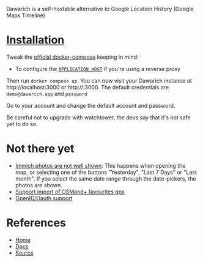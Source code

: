 Dawarich is a self-hostable alternative to Google Location History (Google Maps Timeline)

# [Installation](https://dawarich.app/docs/intro/#setup-your-dawarich-instance)

Tweak the [official docker-compose](https://github.com/Freika/dawarich/blob/master/docker/docker-compose.yml) keeping in mind:

- To configure the [`APPLICATION_HOST`](https://dawarich.app/docs/tutorials/reverse-proxy) if you're using a reverse proxy

Then run `docker compose up`. You can now visit your Dawarich instance at http://localhost:3000 or http://<your-server-ip>:3000. The default credentials are `demo@dawarich.app` and `password`

Go to your account and change the default account and password.

Be careful not to upgrade with watchtower, the devs say that it's not safe yet to do so.

# Not there yet
- [Immich photos are not well shown](https://github.com/Freika/dawarich/issues/1071): This happens when opening the map, or selecting one of the buttons "Yesterday", "Last 7 Days" or "Last month". If you select the same date range through the date-pickers, the photos are shown.
- [Support import of OSMand+ favourites gpx](https://github.com/Freika/dawarich/issues/1261)
- [OpenID/Oauth support](https://github.com/Freika/dawarich/issues/65)

# References

- [Home](https://dawarich.app/)
- [Docs](https://dawarich.app/docs/intro/)
- [Source](https://github.com/Freika/dawarich)
